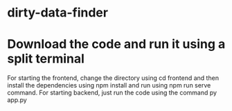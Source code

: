 # dirty-data-finder

# Download the code and run it using a split terminal

For starting the frontend, change the directory using cd frontend and then install the dependencies using npm install and run using npm run serve command.
For starting backend, just run the code using the command py app.py
